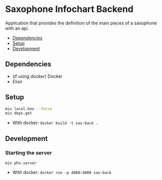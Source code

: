 # Saxophone Infochart Backend

Application that provides the definition of the main pieces of a saxophone with an api.

- [Dependencies](#dependencies)
- [Setup](#setup)
- [Development](#development)

## Dependencies

- (if using docker) Docker
- Elixir

## Setup

```sh
mix local.hex --force
mix deps.get
```

- With docker: `docker build -t sax-back .`

## Development

### Starting the server

`mix phx.server`

- With docker: `docker run -p 4000:4000 sax-back`
